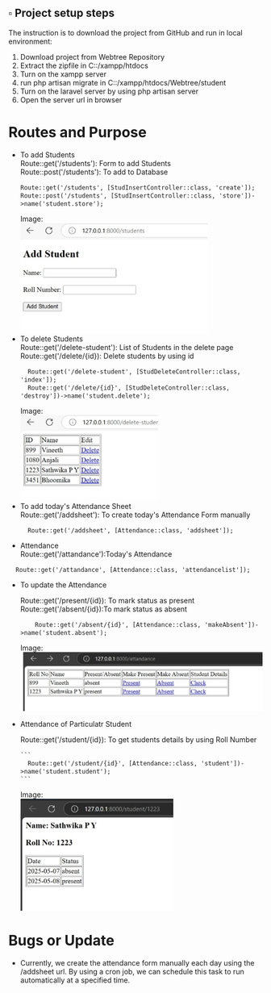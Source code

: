 ## ▫️ Project setup steps  
The instruction is to download the project from GitHub and run in local environment: 
1. Download project from Webtree Repository 
2. Extract the zipfile in C::/xampp/htdocs
3. Turn on the xampp server
4. run php artisan migrate in C::/xampp/htdocs/Webtree/student
5. Turn on the laravel server by using php artisan server
6. Open the server url in browser

# Routes and Purpose
- To add Students <br>
Route::get('/students'): Form to add Students<br>
Route::post('/students'): To add to Database<br> 
  ```
  Route::get('/students', [StudInsertController::class, 'create']);
  Route::post('/students', [StudInsertController::class, 'store'])->name('student.store');
  ```
  Image:  
![Image](./1.jpeg) 
- To delete Students  <br>
 Route::get('/delete-student'): List of Students in the delete page<br>
 Route::get('/delete/{id}): Delete students by using id<br>
  ```
    Route::get('/delete-student', [StudDeleteController::class, 'index']);
    Route::get('/delete/{id}', [StudDeleteController::class, 'destroy'])->name('student.delete');  
  ```
    Image:  
![Image](./2.jpeg) 
- To add today's Attendance Sheet<br>
Route::get('/addsheet'): To create today's Attendance Form manually<br>
  ```
    Route::get('/addsheet', [Attendance::class, 'addsheet']);
  ```
 - Attendance<br>
 Route::get('/attandance'):Today's Attendance<br>
  ```    
    Route::get('/attandance', [Attendance::class, 'attendancelist']);
  ```
- To update the Attendance<br>

  Route::get('/present/{id}): To mark status as present<br>
  Route::get('/absent/{id}):To mark status as absent<br>

    ``` Route::get('/present/{id}', [Attendance::class, 'makePresent'])->name('student.present');
        Route::get('/absent/{id}', [Attendance::class, 'makeAbsent'])->name('student.absent');
    ```
  Image:  
![Image](./4.jpeg) 
- Attendance of Particulatr Student<br>

  Route::get('/student/{id}): To get students details by using Roll Number<br>
  
      ```
        Route::get('/student/{id}', [Attendance::class, 'student'])->name('student.student');
      ```
  Image:  
![Image](./3.jpeg) 
# Bugs or Update
- Currently, we create the attendance form manually each day using the /addsheet url. By using a cron job, we can schedule this task to run automatically at a specified time.

